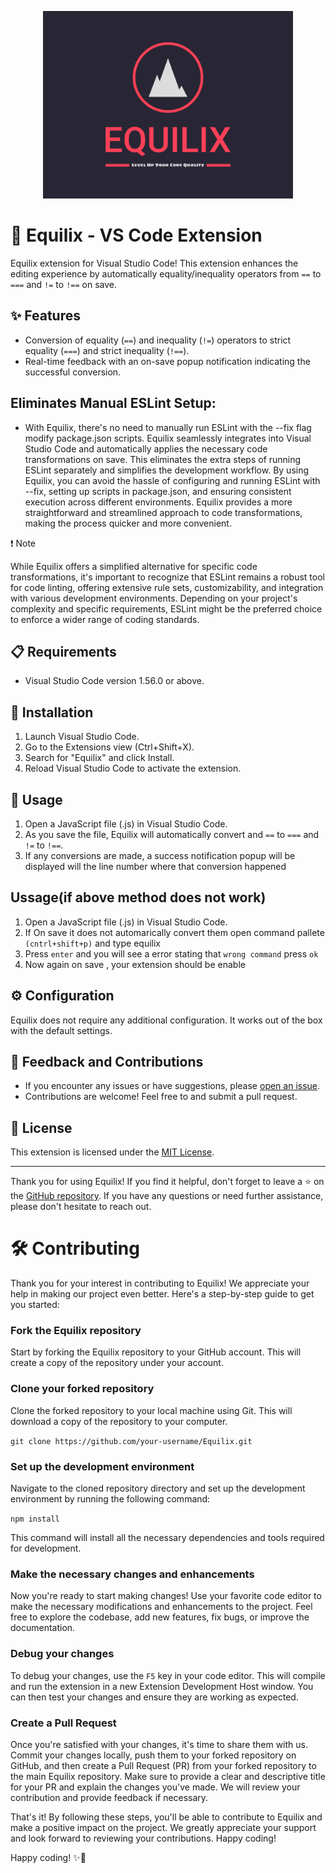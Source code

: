<p align="center">
  <img src="images/equilix-logo.png" alt="Extension Logo" width="400" />
</p>

# 🌟 Equilix - VS Code Extension

Equilix extension for Visual Studio Code! This extension enhances the editing experience by automatically equality/inequality operators from `==` to `===` and `!=` to `!==` on save.

## ✨ Features

- Conversion of equality (`==`) and inequality (`!=`) operators to strict equality (`===`) and strict inequality (`!==`).
- Real-time feedback with an on-save popup notification indicating the successful conversion.

## Eliminates Manual ESLint Setup:

- With Equilix, there's no need to manually run ESLint with the --fix flag modify package.json scripts. Equilix seamlessly integrates into Visual Studio Code and automatically applies the necessary code transformations on save. This eliminates the extra steps of running ESLint separately and simplifies the development workflow.
  By using Equilix, you can avoid the hassle of configuring and running ESLint with --fix, setting up scripts in package.json, and ensuring consistent execution across different environments. Equilix provides a more straightforward and streamlined approach to code transformations, making the process quicker and more convenient.

❗️ Note

While Equilix offers a simplified alternative for specific code transformations, it's important to recognize that ESLint remains a robust tool for code linting, offering extensive rule sets, customizability, and integration with various development environments. Depending on your project's complexity and specific requirements, ESLint might be the preferred choice to enforce a wider range of coding standards.

## 📋 Requirements

- Visual Studio Code version 1.56.0 or above.

## 🚀 Installation

1. Launch Visual Studio Code.
2. Go to the Extensions view (Ctrl+Shift+X).
3. Search for "Equilix" and click Install.
4. Reload Visual Studio Code to activate the extension.

## 🎯 Usage

1. Open a JavaScript file (.js) in Visual Studio Code.
2. As you save the file, Equilix will automatically convert and `==` to `===` and `!=` to `!==`.
3. If any conversions are made, a success notification popup will be displayed will the line number where that conversion happened

## Ussage(if above method does not work)

1. Open a JavaScript file (.js) in Visual Studio Code.
2. If On save it does not automarically convert them open command pallete `(cntrl+shift+p)` and type equilix
3. Press `enter` and you will see a error stating that `wrong command` press `ok`
4. Now again on save , your extension should be enable

## ⚙️ Configuration

Equilix does not require any additional configuration. It works out of the box with the default settings.

## 💌 Feedback and Contributions

- If you encounter any issues or have suggestions, please [open an issue](https://github.com/Akshat2Jain/Equilix/issues).
- Contributions are welcome! Feel free to and submit a pull request.

## 📄 License

This extension is licensed under the [MIT License](LICENSE).

---

Thank you for using Equilix! If you find it helpful, don't forget to leave a ⭐️ on the [GitHub repository](https://github.com/Akshat2Jain/Equilix). If you have any questions or need further assistance, please don't hesitate to reach out.

# 🛠️ Contributing

Thank you for your interest in contributing to Equilix! We appreciate your help in making our project even better. Here's a step-by-step guide to get you started:

### Fork the Equilix repository

Start by forking the Equilix repository to your GitHub account. This will create a copy of the repository under your account.

### Clone your forked repository

Clone the forked repository to your local machine using Git. This will download a copy of the repository to your computer.

`git clone https://github.com/your-username/Equilix.git`

### Set up the development environment

Navigate to the cloned repository directory and set up the development environment by running the following command:

`npm install`

This command will install all the necessary dependencies and tools required for development.

### Make the necessary changes and enhancements

Now you're ready to start making changes! Use your favorite code editor to make the necessary modifications and enhancements to the project. Feel free to explore the codebase, add new features, fix bugs, or improve the documentation.

### Debug your changes

To debug your changes, use the `F5` key in your code editor. This will compile and run the extension in a new Extension Development Host window. You can then test your changes and ensure they are working as expected.

### Create a Pull Request

Once you're satisfied with your changes, it's time to share them with us. Commit your changes locally, push them to your forked repository on GitHub, and then create a Pull Request (PR) from your forked repository to the main Equilix repository. Make sure to provide a clear and descriptive title for your PR and explain the changes you've made. We will review your contribution and provide feedback if necessary.

That's it! By following these steps, you'll be able to contribute to Equilix and make a positive impact on the project. We greatly appreciate your support and look forward to reviewing your contributions. Happy coding!

Happy coding! ✨🚀
